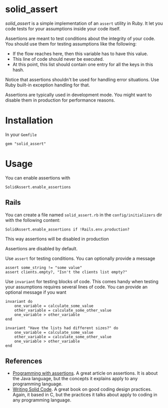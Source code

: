 # solid_assert

*solid_assert* is a simple implementation of an `assert` utility in Ruby. It let you code tests for your assumptions inside your code itself. 

Assertions are meant to test conditions about the integrity of your code. You should use them for testing assumptions like the following:

- If the flow reaches here, then this variable has to have this value.
- This line of code should never be executed.
- At this point, this list should contain one entry for all the keys in this hash.

Notice that assertions shouldn't be used for handling error situations. Use Ruby built-in exception handling for that.

Assertions are typically used in development mode. You might want to disable them in production for performance reasons.

# Installation

In your `Gemfile`

	gem "solid_assert"

# Usage

You can enable assertions with

	SolidAssert.enable_assertions

## Rails

You can create a file named `solid_assert.rb` in the `config/initializers` dir with the following content:

	SolidAssert.enable_assertions if !Rails.env.production?

This way assertions will be disabled in production

Assertions are disabled by default.

Use `assert` for testing conditions. You can optionally provide a message

	assert some_string != "some value"
	assert clients.empty?, "Isn't the clients list empty?"
	
Use `invariant` for testing blocks of code. This comes handy when testing your assumptions requires several lines of code. You can provide an optional message if you want

	invariant do
		one_variable = calculate_some_value
		other_variable = calculate_some_other_value
		one_variable > other_variable
	end

	invariant "Have the lists had different sizes?" do
		one_variable = calculate_some_value
		other_variable = calculate_some_other_value
		one_variable > other_variable
	end

## References

- [Programming with assertions](http://download.oracle.com/javase/1.4.2/docs/guide/lang/assert.html). A great article on assertions. It is about the Java language, but the concepts it explains apply to any programming language.
- [Writing Solid Code](http://www.amazon.com/Writing-Solid-Code-Microsoft-Programming/dp/1556155514). A great book on good coding design practices. Again, it based in C, but the practices it talks about apply to coding in any programming language.



